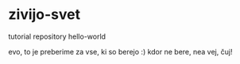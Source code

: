 # zivijo-svet
tutorial repository hello-world

evo, to je preberime za vse, ki so berejo  :)
kdor ne bere, nea vej, čuj!
